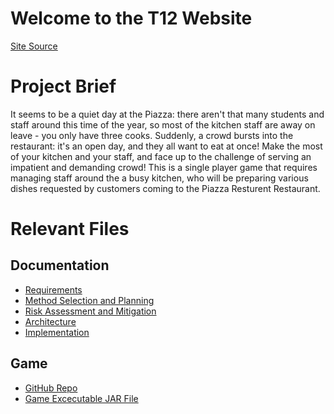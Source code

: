 # Welcome to the T12 Website

[Site Source](https://github.com/T12official/T12Official.github.io/)

# Project Brief
It seems to be a quiet day at the Piazza: there aren't that many students and staff around 
this time of the year, so most of the kitchen staff are away on leave - you only have three
cooks. Suddenly, a crowd bursts into the restaurant: it's an open day, and they all want to eat
at once! Make the most of your kitchen and your staff, and face up to the challenge of
serving an impatient and demanding crowd!
This is a single player game that requires managing staff around the a busy kitchen, who will be preparing
various dishes requested by customers coming to the Piazza Resturent Restaurant.

# Relevant Files
## Documentation
- [Requirements](pdf/Req1.pdf)
- [Method Selection and Planning](pdf/Plan1.pdf)
- [Risk Assessment and Mitigation](pdf/Risk1.pdf)
- [Architecture](pdf/Arch1.pdf)
- [Implementation](pdf/Impl1.pdf)

## Game
- [GitHub Repo](https://github.com/T12official/T12officialCookingPiazza)
- [Game Excecutable JAR File](jar/desktop-1.0.jar)
